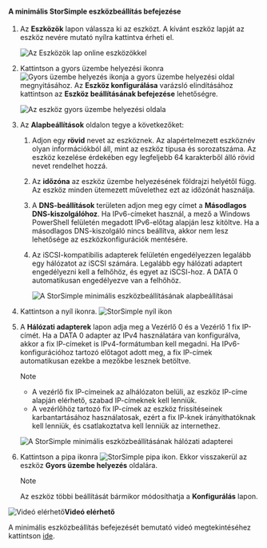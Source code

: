 <!--author=alkohli last changed: 9/17/15-->

#### <a name="to-complete-the-minimum-storsimple-device-setup"></a>A minimális StorSimple eszközbeállítás befejezése
1. Az **Eszközök** lapon válassza ki az eszközt. A kívánt eszköz lapját az eszköz nevére mutató nyílra kattintva érheti el. 
   
    ![Az Eszközök lap online eszközökkel](./media/storsimple-complete-minimum-device-setup/HCS_DevicesPageM-include.png) 
2. Kattintson a gyors üzembe helyezési ikonra ![Gyors üzembe helyezés ikonja](./media/storsimple-complete-minimum-device-setup/HCS_QuickStartIcon-include.png) a gyors üzembe helyezési oldal megnyitásához. Az **Eszköz konfigurálása** varázsló elindításához kattintson az **Eszköz beállításának befejezése** lehetőségre.
   
    ![Az eszköz gyors üzembe helyezési oldala](./media/storsimple-complete-minimum-device-setup/Device_Quick_Start_page_1M.png)
3. Az **Alapbeállítások** oldalon tegye a következőket:
   
   1. Adjon egy **rövid** nevet az eszköznek. Az alapértelmezett eszköznév olyan információkból áll, mint az eszköz típusa és sorozatszáma. Az eszköz kezelése érdekében egy legfeljebb 64 karakterből álló rövid nevet rendelhet hozzá.
   2. Az **időzóna** az eszköz üzembe helyezésének földrajzi helyétől függ. Az eszköz minden ütemezett művelethez ezt az időzónát használja.
   3. A **DNS-beállítások** területen adjon meg egy címet a **Másodlagos DNS-kiszolgálóhoz**. Ha IPv6-címeket használ, a mező a Windows PowerShell felületén megadott IPv6-előtag alapján lesz kitöltve. 
      Ha a másodlagos DNS-kiszolgáló nincs beállítva, akkor nem lesz lehetősége az eszközkonfigurációk mentésére.
   4. Az iSCSI-kompatibilis adapterek felületén engedélyezzen legalább egy hálózatot az iSCSI számára. Legalább egy hálózati adaptert engedélyezni kell a felhőhöz, és egyet az iSCSI-hoz. A DATA 0 automatikusan engedélyezve van a felhőhöz.
      
      ![A StorSimple minimális eszközbeállításának alapbeállításai](./media/storsimple-complete-minimum-device-setup/HCS_MinDeviceSetupBasicSettings1-include.png)
4. Kattintson a nyíl ikonra. ![StorSimple nyíl ikon](./media/storsimple-complete-minimum-device-setup/HCS_ArrowIcon-include.png)
5. A **Hálózati adapterek** lapon adja meg a Vezérlő 0 és a Vezérlő 1 fix IP-címét. Ha a DATA 0 adapter az IPv4 használatára van konfigurálva, akkor a fix IP-címeket is IPv4-formátumban kell megadni. Ha IPv6-konfigurációhoz tartozó előtagot adott meg, a fix IP-címek automatikusan ezekbe a mezőkbe lesznek betöltve.

    > [!NOTE] 
    > - A vezérlő fix IP-címeinek az alhálózaton belüli, az eszköz IP-címe alapján elérhető, szabad IP-címeknek kell lenniük.
    > - A vezérlőhöz tartozó fix IP-címek az eszköz frissítéseinek karbantartásához használatosak, ezért a fix IP-knek irányíthatóknak kell lenniük, és csatlakoztatva kell lenniük az internethez.

    ![A StorSimple minimális eszközbeállításának hálózati adapterei](./media/storsimple-complete-minimum-device-setup/HCS_MinDeviceSetupNetworkInterfaces2-include.png)

1. Kattintson a pipa ikonra ![StorSimple pipa ikon](./media/storsimple-complete-minimum-device-setup/HCS_CheckIcon-include.png).
   Ekkor visszakerül az eszköz **Gyors üzembe helyezés** oldalára.
   
   > [!NOTE]
   > Az eszköz többi beállítását bármikor módosíthatja a **Konfigurálás** lapon.
   > 
   > 

![Videó elérhető](./media/storsimple-complete-minimum-device-setup/Video_icon.png)**Videó elérhető**

A minimális eszközbeállítás befejezését bemutató videó megtekintéséhez kattintson [ide](https://azure.microsoft.com/documentation/videos/minimum-storsimple-device-setup/).

